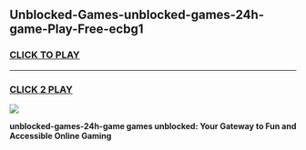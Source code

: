 
## Unblocked-Games-unblocked-games-24h-game-Play-Free-ecbg1
<h3>
<a href="https://premium76.site?title=unblocked-games-24h-game&ref=23A">CLICK TO PLAY</a></h3>
<hr>

<h3>
<a href="https://premium76.site?title=unblocked-games-24h-game&ref=23A">CLICK 2 PLAY</a>
  
</h3>

<a href="https://premium76.site?title=unblocked-games-24h-game&ref=23A"><img src="https://clearcache.store/games.png"></a>


**unblocked-games-24h-game games unblocked: Your Gateway to Fun and Accessible Online Gaming**
